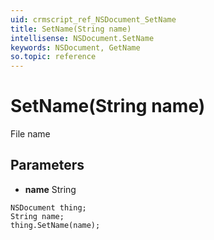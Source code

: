 ```yaml
---
uid: crmscript_ref_NSDocument_SetName
title: SetName(String name)
intellisense: NSDocument.SetName
keywords: NSDocument, GetName
so.topic: reference
---
```


# SetName(String name)

File name

## Parameters

* **name** String

```crmscript
NSDocument thing;
String name;
thing.SetName(name);
```

